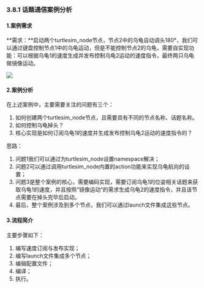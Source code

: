 ### 3.8.1 话题通信案例分析

#### 1.案例需求

**需求：**启动两个turtlesim\_node节点，节点2中的乌龟自动调头180°，我们可以通过键盘控制节点1中的乌龟运动，但是不能控制节点2的乌龟，需要自实现功能：可以根据乌龟1的速度生成并发布控制乌龟2运动的速度指令，最终两只乌龟做镜像运动。

![](/assets/3.8.1案例01_pub_sub.gif)

#### 2.案例分析

在上述案例中，主要需要关注的问题有三个：

1. 如何创建两个turtlesim\_node节点，且需要具有不同的节点名称、话题名称。
2. 如何控制乌龟掉头？
3. 核心实现是如何订阅乌龟1的速度并生成发布控制乌龟2运动的速度指令的？

思路：

1. 问题1我们可以通过为turtlesim\_node设置namespace解决；
2. 问题2可以通过调用turtlesim\_node内置的action功能来实现乌龟航向的设置；
3. 问题3是整个案例的核心，需要编码实现，需要订阅乌龟1的位姿相关话题来获取乌龟1的速度，并且按照“镜像运动”的需求生成乌龟2的速度指令，并且该节点需要在掉头完毕后启动。
4. 最后，整个案例涉及到多个节点，我们可以通过launch文件集成这些节点。

#### 3.流程简介

主要步骤如下：

1. 编写速度订阅与发布实现；
2. 编写launch文件集成多个节点；
3. 编辑配置文件；
4. 编译；
5. 执行。



